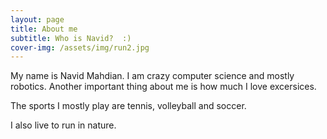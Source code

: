 ```yaml
---
layout: page
title: About me
subtitle: Who is Navid?  :)
cover-img: /assets/img/run2.jpg
---
```


My name is Navid Mahdian.
I am crazy computer science and mostly robotics.
Another important thing about me is how much I love excersices.

The sports I mostly play are tennis, volleyball and soccer.

I also live to run in nature.
